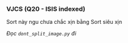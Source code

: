### VJCS (Q20 - ISIS indexed)
Sort này ngu chưa chắc xịn bằng Sort siêu xịn

_Đọc `dont_split_image.py` đi_
